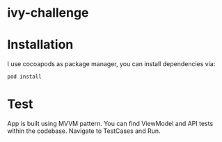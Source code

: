 # ivy-challenge

# Installation
I use cocoapods as package manager, you can install dependencies via:

```pod install```

# Test
App is built using MVVM pattern. You can find ViewModel and API tests within the codebase. 
Navigate to TestCases and Run.
